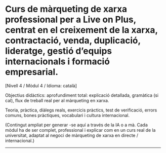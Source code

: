 # Curs de màrqueting de xarxa professional per a Live on Plus, centrat en el creixement de la xarxa, contractació, venda, duplicació, lideratge, gestió d’equips internacionals i formació empresarial.


[Nivell 4 / Mòdul 4 / Idioma: català]

Objectius didàctics: aprofundiment total: explicació detallada, gramàtica (si cal), flux de treball real per al màrqueting en xarxa.

Teoria, pràctica, diàlegs reals, exercicis pràctics, test de verificació, errors comuns, bones pràctiques, vocabulari i cultura internacional.


(Contingut ampliat per generar -se aquí a través de la IA o a mà. Cada mòdul ha de ser complet, professional i explicar com en un curs real de la universitat, adaptat al negoci de màrqueting de xarxa en directe / internacional.)

---